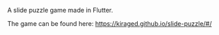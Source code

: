 A slide puzzle game made in Flutter.

The game can be found here: https://kiraged.github.io/slide-puzzle/#/
